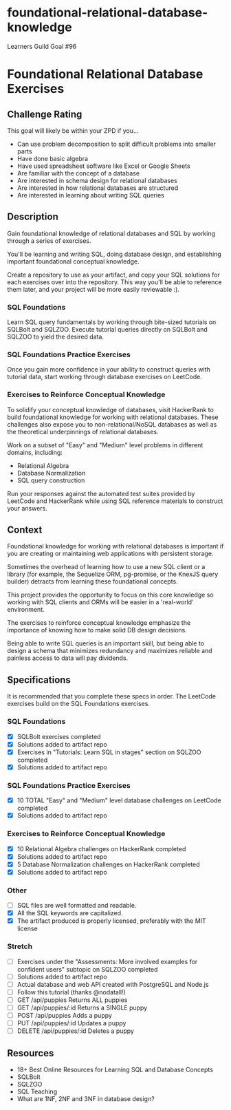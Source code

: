 # foundational-relational-database-knowledge
Learners Guild Goal #96

# Foundational Relational Database Exercises

## Challenge Rating

This goal will likely be within your ZPD if you...

- Can use problem decomposition to split difficult problems into smaller parts
- Have done basic algebra
- Have used spreadsheet software like Excel or Google Sheets
- Are familiar with the concept of a database
- Are interested in schema design for relational databases
- Are interested in how relational databases are structured
- Are interested in learning about writing SQL queries

## Description

Gain foundational knowledge of relational databases and SQL by working through a series of exercises.

You'll be learning and writing SQL, doing database design, and establishing important foundational conceptual knowledge.

Create a repository to use as your artifact, and copy your SQL solutions for each exercises over into the repository. This way you'll be able to reference them later, and your project will be more easily reviewable :).

### SQL Foundations

Learn SQL query fundamentals by working through bite-sized tutorials on SQLBolt and SQLZOO. Execute tutorial queries directly on SQLBolt and SQLZOO to yield the desired data.

### SQL Foundations Practice Exercises

Once you gain more confidence in your ability to construct queries with tutorial data, start working through database exercises on LeetCode.

### Exercises to Reinforce Conceptual Knowledge

To solidify your conceptual knowledge of databases, visit HackerRank to build foundational knowledge for working with relational databases. These challenges also expose you to non-relational/NoSQL databases as well as the theoretical underpinnings of relational databases.

Work on a subset of "Easy" and "Medium" level problems in different domains, including:

- Relational Algebra
- Database Normalization
- SQL query construction

Run your responses against the automated test suites provided by LeetCode and HackerRank while using SQL reference materials to construct your answers.

## Context

Foundational knowledge for working with relational databases is important if you are creating or maintaining web applications with persistent storage.

Sometimes the overhead of learning how to use a new SQL client or a library (for example, the Sequelize ORM, pg-promise, or the KnexJS query builder) detracts from learning these foundational concepts.

This project provides the opportunity to focus on this core knowledge so working with SQL clients and ORMs will be easier in a 'real-world' environment.

The exercises to reinforce conceptual knowledge emphasize the importance of knowing how to make solid DB design decisions.

Being able to write SQL queries is an important skill, but being able to design a schema that minimizes redundancy and maximizes reliable and painless access to data will pay dividends.

## Specifications

It is recommended that you complete these specs in order. The LeetCode exercises build on the SQL Foundations exercises.

### SQL Foundations

 - [x] SQLBolt exercises completed
  - [x] Solutions added to artifact repo
 - [x] Exercises in "Tutorials: Learn SQL in stages" section on SQLZOO completed
  - [x] Solutions added to artifact repo

### SQL Foundations Practice Exercises

 - [x] 10 TOTAL "Easy" and "Medium" level database challenges on LeetCode completed
  - [x] Solutions added to artifact repo

### Exercises to Reinforce Conceptual Knowledge

 - [x] 10 Relational Algebra challenges on HackerRank completed
  - [x] Solutions added to artifact repo
 - [x] 5 Database Normalization challenges on HackerRank completed
  - [x] Solutions added to artifact repo

### Other

 - [ ] SQL files are well formatted and readable.
 - [x] All the SQL keywords are capitalized.
 - [x] The artifact produced is properly licensed, preferably with the MIT license

### Stretch

 - [ ] Exercises under the "Assessments: More involved examples for confident users" subtopic on SQLZOO completed
  - [ ] Solutions added to artifact repo
 - [ ] Actual database and web API created with PostgreSQL and Node.js
 - [ ] Follow this tutorial (thanks @nodatall!)
 - [ ] GET /api/puppies Returns ALL puppies
 - [ ] GET /api/puppies/:id Returns a SINGLE puppy
 - [ ] POST /api/puppies Adds a puppy
 - [ ] PUT /api/puppies/:id Updates a puppy
 - [ ] DELETE /api/puppies/:id Deletes a puppy

## Resources

- 18+ Best Online Resources for Learning SQL and Database Concepts
- SQLBolt
- SQLZOO
- SQL Teaching
- What are 1NF, 2NF and 3NF in database design?
